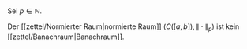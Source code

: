 Sei $p \in \mathbb{N}$.

Der [[zettel/Normierter Raum|normierte Raum]] $(C([a, b]), \| \cdot \|_p)$ ist kein [[zettel/Banachraum|Banachraum]].